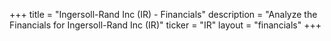 +++
title = "Ingersoll-Rand Inc (IR) - Financials"
description = "Analyze the Financials for Ingersoll-Rand Inc (IR)"
ticker = "IR"
layout = "financials"
+++

